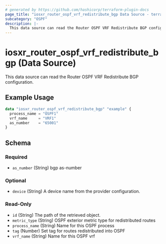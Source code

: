 ```yaml
---
# generated by https://github.com/hashicorp/terraform-plugin-docs
page_title: "iosxr_router_ospf_vrf_redistribute_bgp Data Source - terraform-provider-iosxr"
subcategory: "OSPF"
description: |-
  This data source can read the Router OSPF VRF Redistribute BGP configuration.
---
```


# iosxr_router_ospf_vrf_redistribute_bgp (Data Source)

This data source can read the Router OSPF VRF Redistribute BGP configuration.

## Example Usage

```terraform
data "iosxr_router_ospf_vrf_redistribute_bgp" "example" {
  process_name = "OSPF1"
  vrf_name     = "VRF1"
  as_number    = "65001"
}
```

<!-- schema generated by tfplugindocs -->
## Schema

### Required

- `as_number` (String) bgp as-number

### Optional

- `device` (String) A device name from the provider configuration.

### Read-Only

- `id` (String) The path of the retrieved object.
- `metric_type` (String) OSPF exterior metric type for redistributed routes
- `process_name` (String) Name for this OSPF process
- `tag` (Number) Set tag for routes redistributed into OSPF
- `vrf_name` (String) Name for this OSPF vrf


